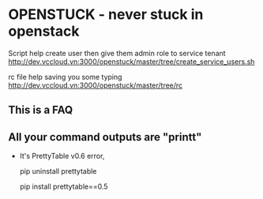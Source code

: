OPENSTUCK - never stuck in openstack
=====
Script help create user then give them admin role to service tenant
http://dev.vccloud.vn:3000/openstuck/master/tree/create_service_users.sh

rc file help saving you some typing
http://dev.vccloud.vn:3000/openstuck/master/tree/rc

This is a FAQ
-----

All your command outputs are "printt"
-----
* It's PrettyTable v0.6 error,

    pip uninstall prettytable

    pip install prettytable==0.5


